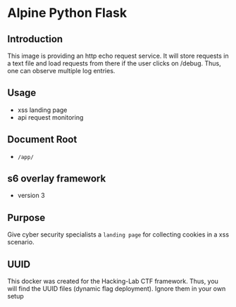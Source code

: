 # Alpine Python Flask
## Introduction
This image is providing an http echo request service. It will store requests in a text file and load requests from there if the user clicks on /debug. Thus, one can observe multiple log entries. 

## Usage
* xss landing page
* api request monitoring

## Document Root
* `/app/`

## s6 overlay framework
* version 3

## Purpose
Give cyber security specialists a `landing page` for collecting cookies in a xss scenario. 

## UUID
This docker was created for the Hacking-Lab CTF framework. Thus, you will find the UUID files (dynamic flag deployment). Ignore them in your own setup

